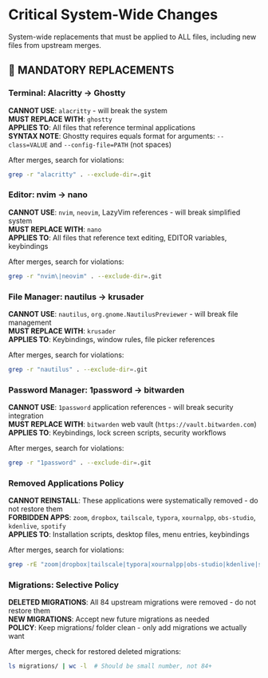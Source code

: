# Critical System-Wide Changes

System-wide replacements that must be applied to ALL files, including new files from upstream merges.

## 🚨 MANDATORY REPLACEMENTS

### Terminal: Alacritty → Ghostty
**CANNOT USE**: `alacritty` - will break the system  
**MUST REPLACE WITH**: `ghostty`  
**APPLIES TO**: All files that reference terminal applications  
**SYNTAX NOTE**: Ghostty requires equals format for arguments: `--class=VALUE` and `--config-file=PATH` (not spaces)

After merges, search for violations:
```bash
grep -r "alacritty" . --exclude-dir=.git
```

### Editor: nvim → nano
**CANNOT USE**: `nvim`, `neovim`, LazyVim references - will break simplified system  
**MUST REPLACE WITH**: `nano`  
**APPLIES TO**: All files that reference text editing, EDITOR variables, keybindings

After merges, search for violations:
```bash
grep -r "nvim\|neovim" . --exclude-dir=.git
```

### File Manager: nautilus → krusader  
**CANNOT USE**: `nautilus`, `org.gnome.NautilusPreviewer` - will break file management  
**MUST REPLACE WITH**: `krusader`  
**APPLIES TO**: Keybindings, window rules, file picker references

After merges, search for violations:
```bash
grep -r "nautilus" . --exclude-dir=.git
```

### Password Manager: 1password → bitwarden
**CANNOT USE**: `1password` application references - will break security integration  
**MUST REPLACE WITH**: `bitwarden` web vault (`https://vault.bitwarden.com`)  
**APPLIES TO**: Keybindings, lock screen scripts, security workflows

After merges, search for violations:
```bash
grep -r "1password" . --exclude-dir=.git
```

### Removed Applications Policy
**CANNOT REINSTALL**: These applications were systematically removed - do not restore them  
**FORBIDDEN APPS**: `zoom`, `dropbox`, `tailscale`, `typora`, `xournalpp`, `obs-studio`, `kdenlive`, `spotify`  
**APPLIES TO**: Installation scripts, desktop files, menu entries, keybindings

After merges, search for violations:
```bash
grep -rE "zoom|dropbox|tailscale|typora|xournalpp|obs-studio|kdenlive|spotify" . --exclude-dir=.git
```

### Migrations: Selective Policy
**DELETED MIGRATIONS**: All 84 upstream migrations were removed - do not restore them  
**NEW MIGRATIONS**: Accept new future migrations as needed  
**POLICY**: Keep migrations/ folder clean - only add migrations we actually want

After merges, check for restored deleted migrations:
```bash
ls migrations/ | wc -l  # Should be small number, not 84+
```